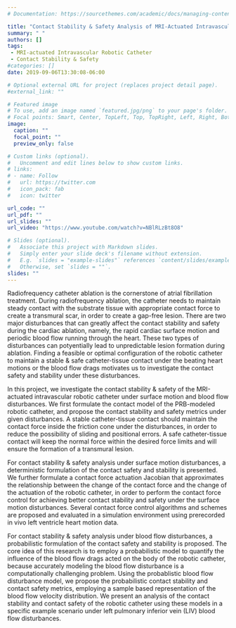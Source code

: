 ```yaml
---
# Documentation: https://sourcethemes.com/academic/docs/managing-content/

title: "Contact Stability & Safety Analysis of MRI-Actuated Intravascular Robotic Catheter"
summary: " "
authors: []
tags: 
 - MRI-actuated Intravascular Robotic Catheter
 - Contact Stability & Safety
#categories: []
date: 2019-09-06T13:30:08-06:00

# Optional external URL for project (replaces project detail page).
#external_link: ""

# Featured image
# To use, add an image named `featured.jpg/png` to your page's folder.
# Focal points: Smart, Center, TopLeft, Top, TopRight, Left, Right, BottomLeft, Bottom, BottomRight.
image:
  caption: ""
  focal_point: ""
  preview_only: false

# Custom links (optional).
#   Uncomment and edit lines below to show custom links.
# links:
# - name: Follow
#   url: https://twitter.com
#   icon_pack: fab
#   icon: twitter

url_code: ""
url_pdf: ""
url_slides: ""
url_video: "https://www.youtube.com/watch?v=NBlRLzBt8O8"

# Slides (optional).
#   Associate this project with Markdown slides.
#   Simply enter your slide deck's filename without extension.
#   E.g. `slides = "example-slides"` references `content/slides/example-slides.md`.
#   Otherwise, set `slides = ""`.
slides: ""
---
```


Radiofrequency catheter ablation is the cornerstone of atrial fibrillation treatment. During radiofrequency ablation, the catheter needs to maintain steady contact with the substrate tissue with appropriate contact force to create a transmural scar, in order to create a gap-free lesion. There are two major disturbances that can greatly affect the contact stability and safety during the cardiac ablation, namely, the rapid cardiac surface motion and periodic blood flow running through the heart. These two types of disturbances can potyentially lead to unpredictable lesion formation during ablation. Finding a feasible or optimal configuration of the robotic catheter to maintain a stable & safe catheter-tissue contact under the beating heart motions or the blood flow drags motivates us to investigate the contact safety and stability under these disturbances.  

In this project, we investigate the contact stability & safety of the MRI-actuated intravascular robotic catheter under surface motion and blood flow disturbances. We first formulate the contact model of the PRB-modeled robotic catheter, and propose the contact stability and safety metrics under given disturbances. A stable catheter-tissue contact should maintain the contact force inside the friction cone under the disturbances, in order to reduce the possibility of sliding and positional errors. A safe catheter-tissue contact will keep the normal force within the desired force limits and will ensure the formation of a transmural lesion.  

For contact stability & safety analysis under surface motion disturbances, a deterministic formulation of the contact safety and stability is presented. We further formulate a contact force actuation Jacobian that approximates the relationship between the change of the contact force and the change of the actuation of the robotic catheter, in order to perform the contact force control for achieving better contact stability and safety under the surface motion disturbances. Several contact force control algorithms and schemes are proposed and evaluated in a simulation environment using prerecorded in vivo left ventricle heart motion data.

For contact stability & safety analysis under blood flow disturbances, a probabilistic formulation of the contact safety and stability is proposed. The core idea of this research is to employ a probabilistic model to quantify the influence of the blood flow drags acted on the body of the robotic catheter, because accurately modeling the blood flow disturbance is a computationally challenging problem. Using the probablistic blood flow disturbance model, we propose the probabilistic contact stability and contact safety metrics, employing a sample based representation of the blood flow velocity distribution. We present an analysis of the contact stability and contact safety of the robotic catheter using these models in a specific example scenario under left pulmonary inferior vein (LIV) blood flow disturbances.



